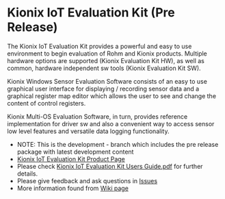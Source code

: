 # Kionix IoT Evaluation Kit (Pre Release)

The Kionix IoT Evaluation Kit provides a powerful and easy to use environment to begin evaluation of Rohm and Kionix products. Multiple hardware options are supported (Kionix Evaluation Kit HW), as well as common, hardware independent sw tools (Kionix Evaluation Kit SW).

Kionix Windows Sensor Evaluation Software consists of an easy to use graphical user interface for displaying / recording sensor data and a graphical register map editor which allows the user to see and change the content of control registers.

Kionix Multi-OS Evaluation Software, in turn, provides reference implementation for driver sw and also a convenient way to access sensor low level features and versatile data logging functionality.

* NOTE: This is the development - branch which includes the pre release package with latest development content
* [Kionix IoT Evaluation Kit Product Page](http://www.kionix.com/iot-evaluation-and-development-kit)
* Please check [Kionix IoT Evaluation Kit Users Guide.pdf](https://github.com/RohmSemiconductor/Kionix-IoT-Evaluation-Kit/blob/master/Kionix%20IoT%20Evaluation%20Kit%20Users%20Guide.pdf) for further details.
* Please give feedback and ask questions in [Issues](https://github.com/RohmSemiconductor/Kionix-IoT-Evaluation-Kit/issues)
* More information found from [Wiki page](https://github.com/RohmSemiconductor/Kionix-IoT-Evaluation-Kit/wiki)
